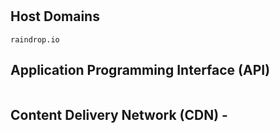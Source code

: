 <h1 align="center"></h1>

## Host Domains

```
raindrop.io
```

## Application Programming Interface (API)

```

```

## Content Delivery Network (CDN) - 

```

```
